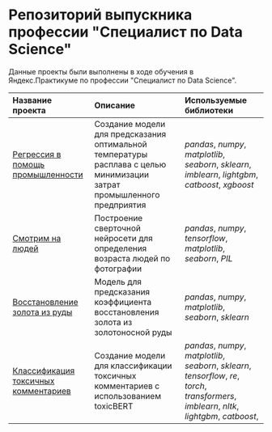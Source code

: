 # Репозиторий выпускника профессии "Специалист по Data Science"

Данные проекты были выполнены в ходе обучения в Яндекс.Практикуме по профессии "Специалист по Data Science".

| Название проекта | Описание | Используемые библиотеки | 
| :---------------------- | :---------------------- | :---------------------- |
| [Регрессия в помощь промышленности](сost_optimization_in_industry) | Создание модели для предсказания оптимальной температуры расплава с целью минимизации затрат промышленного предприятия | *pandas*, *numpy*, *matplotlib*, *seaborn*, *sklearn*, *imblearn*, *lightgbm*, *catboost*, *xgboost* |
| [Смотрим на людей](look_at_people) | Построение сверточной нейросети для определения возраста людей по фотографии | *pandas*, *numpy*, *tensorflow*, *matplotlib*, *seaborn*, *PIL* |
| [Восстановление золота из руды](gold_recovery) | Модель для предсказания коэффициента восстановления золота из золотоносной руды | *pandas*, *numpy*, *matplotlib*, *seaborn*, *sklearn* |
| [Классификация токсичных комментариев](classification_of_toxic_comments) | Создание модели для классификации токсичных комментариев с использованием toxicBERT | *pandas*, *numpy*, *matplotlib*, *seaborn*, *sklearn*, *tensorflow*, *re*, *torch*, *transformers*, *imblearn*, *nltk*, *lightgbm*, *catboost*,  |
